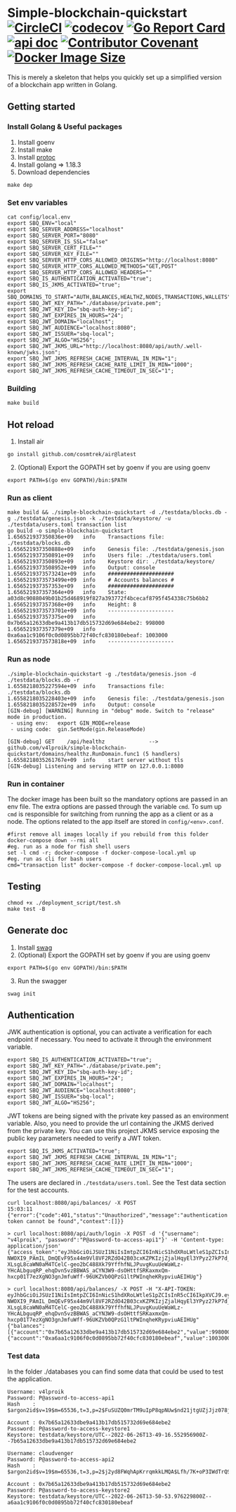 # Simple-blockchain-quickstart [![CircleCI](https://dl.circleci.com/status-badge/img/gh/v4lproik/simple-blockchain-quickstart/tree/master.svg?style=shield)](https://dl.circleci.com/status-badge/redirect/gh/v4lproik/simple-blockchain-quickstart/tree/master) [![codecov](https://codecov.io/gh/v4lproik/simple-blockchain-quickstart/branch/master/graph/badge.svg?token=LBUG7Y80Q9)](https://codecov.io/gh/v4lproik/simple-blockchain-quickstart) [![Go Report Card](https://goreportcard.com/badge/github.com/v4lproik/simple-blockchain-quickstart)](https://goreportcard.com/report/github.com/v4lproik/simple-blockchain-quickstart) [![api doc](https://badges.aleen42.com/src/apiary.svg)](https://simpleblockchainquickstart.docs.apiary.io/) [![Contributor Covenant](https://img.shields.io/badge/Contributor%20Covenant-2.1-4baaaa.svg)](.github/ISSUE_TEMPLATE/code_of_conduct.md) [![Docker Image Size](https://badgen.net/docker/size/v4lproik/simple-blockchain-quickstart?icon=docker&label=image%20size)](https://hub.docker.com/r/v4lproik/simple-blockchain-quickstart/)

This is merely a skeleton that helps you quickly set up a simplified version of a blockchain app written in Golang.
## Getting started
### Install Golang & Useful packages
1. Install goenv
2. Install make
3. Install [protoc](https://grpc.io/docs/protoc-installation/)
4. Install golang => 1.18.3
5. Download dependencies
```
make dep
```
### Set env variables  
```
cat config/local.env
export SBQ_ENV="local"
export SBQ_SERVER_ADDRESS="localhost"
export SBQ_SERVER_PORT="8080"
export SBQ_SERVER_IS_SSL="false"
export SBQ_SERVER_CERT_FILE=""
export SBQ_SERVER_KEY_FILE=""
export SBQ_SERVER_HTTP_CORS_ALLOWED_ORIGINS="http://localhost:8080"
export SBQ_SERVER_HTTP_CORS_ALLOWED_METHODS="GET,POST"
export SBQ_SERVER_HTTP_CORS_ALLOWED_HEADERS=""
export SBQ_IS_AUTHENTICATION_ACTIVATED="true";
export SBQ_IS_JKMS_ACTIVATED="true";
export SBQ_DOMAINS_TO_START="AUTH,BALANCES,HEALTHZ,NODES,TRANSACTIONS,WALLETS"
export SBQ_JWT_KEY_PATH="./database/private.pem";
export SBQ_JWT_KEY_ID="sbq-auth-key-id";
export SBQ_JWT_EXPIRES_IN_HOURS="24";
export SBQ_JWT_DOMAIN="localhost";
export SBQ_JWT_AUDIENCE="localhost:8080";
export SBQ_JWT_ISSUER="sbq-local";
export SBQ_JWT_ALGO="HS256";
export SBQ_JWT_JKMS_URL="http://localhost:8080/api/auth/.well-known/jwks.json";
export SBQ_JWT_JKMS_REFRESH_CACHE_INTERVAL_IN_MIN="1";
export SBQ_JWT_JKMS_REFRESH_CACHE_RATE_LIMIT_IN_MIN="1000";
export SBQ_JWT_JKMS_REFRESH_CACHE_TIMEOUT_IN_SEC="1";
```
### Building  
```
make build
```
## Hot reload
1. Install air
```
go install github.com/cosmtrek/air@latest
```
2. (Optional) Export the GOPATH set by goenv if you are using goenv
```
export PATH=$(go env GOPATH)/bin:$PATH
```
### Run as client
```
make build && ./simple-blockchain-quickstart -d ./testdata/blocks.db -g ./testdata/genesis.json -k ./testdata/keystore/ -u ./testdata/users.toml transaction list
go build -o simple-blockchain-quickstart
1.656521937350836e+09	info	Transactions file: ./testdata/blocks.db
1.656521937350888e+09	info	Genesis file: ./testdata/genesis.json
1.656521937350891e+09	info	Users file: ./testdata/users.toml
1.656521937350893e+09	info	Keystore dir: ./testdata/keystore/
1.6565219373508952e+09	info	Output: console
1.6565219373573241e+09	info	#####################
1.6565219373573499e+09	info	# Accounts balances #
1.656521937357353e+09	info	#####################
1.656521937357364e+09	info	State: a03d8c9088049b01b25d468919f827a393772f4bcecaf8795f454338c75b6bb2
1.656521937357368e+09	info	Height: 8
1.6565219373573701e+09	info	---------------------
1.656521937357375e+09	info	0x7b65a12633dbe9a413b17db515732d69e684ebe2: 998000
1.656521937357379e+09	info	0xa6aa1c9106f0c0d0895bb72f40cfc830180ebeaf: 1003000
1.6565219373573818e+09	info	---------------------
```
### Run as node
```
./simple-blockchain-quickstart -g ./testdata/genesis.json -d ./testdata/blocks.db -r
1.6558218035227594e+09  info    Transactions file: ./testdata/blocks.db
1.6558218035228403e+09  info    Genesis file: ./testdata/genesis.json
1.6558218035228572e+09  info    Output: console
[GIN-debug] [WARNING] Running in "debug" mode. Switch to "release" mode in production.
 - using env:   export GIN_MODE=release
 - using code:  gin.SetMode(gin.ReleaseMode)

[GIN-debug] GET    /api/healthz              --> github.com/v4lproik/simple-blockchain-quickstart/domains/healthz.RunDomain.func1 (5 handlers)
1.6558218035261767e+09  info    start server without tls
[GIN-debug] Listening and serving HTTP on 127.0.0.1:8080
```
### Run in container
The docker image has been built so the mandatory options are passed in an env file. The extra options are passed through the variable ```cmd```.
To sum up ```cmd``` is responsible for switching from running the app as a client or as a node. The options related to the app itself are stored in ```config/<env>.conf```.
```
#first remove all images locally if you rebuild from this folder
docker-compose down --rmi all
#eg. run as a node for fish shell users
set -l cmd -r; docker-compose -f docker-compose-local.yml up
#eg. run as cli for bash users
cmd="transaction list" docker-compose -f docker-compose-local.yml up
```
## Testing
```
chmod +x ./deployment_script/test.sh
make test -B
```
## Generate doc
1. Install [swag](https://github.com/swaggo/swag)
2. (Optional) Export the GOPATH set by goenv if you are using goenv
```
export PATH=$(go env GOPATH)/bin:$PATH
```
3. Run the swagger
```
swag init
```
## Authentication
JWK authentication is optional, you can activate a verification for each endpoint if necessary. You need to activate it through the environment variable.
```
export SBQ_IS_AUTHENTICATION_ACTIVATED="true";
export SBQ_JWT_KEY_PATH="./database/private.pem";
export SBQ_JWT_KEY_ID="sbq-auth-key-id";
export SBQ_JWT_EXPIRES_IN_HOURS="24";
export SBQ_JWT_DOMAIN="localhost";
export SBQ_JWT_AUDIENCE="localhost:8080";
export SBQ_JWT_ISSUER="sbq-local";
export SBQ_JWT_ALGO="HS256";
```
JWT tokens are being signed with the private key passed as an environment variable. Also, you need to provide the url containing the JKMS derived from the private key.
You can use this project JKMS service exposing the public key parameters needed to verify a JWT token.
```
export SBQ_IS_JKMS_ACTIVATED="true";
export SBQ_JWT_JKMS_REFRESH_CACHE_INTERVAL_IN_MIN="1";
export SBQ_JWT_JKMS_REFRESH_CACHE_RATE_LIMIT_IN_MIN="1000";
export SBQ_JWT_JKMS_REFRESH_CACHE_TIMEOUT_IN_SEC="1";
```
The users are declared in ```./testdata/users.toml```. See the Test data section for the test accounts.
```
curl localhost:8080/api/balances/ -X POST                                                                                                                          15:03:11
{"error":{"code":401,"status":"Unauthorized","message":"authentication token cannot be found","context":[]}}

> curl localhost:8080/api/auth/login -X POST -d '{"username": "v4lproik", "password":"P@assword-to-access-api1"}' -H 'Content-type: application/json'
{"access_token":"eyJhbGciOiJSUzI1NiIsImtpZCI6InNicS1hdXRoLWtleS1pZCIsInR5cCI6IkpXVCJ9.eyJkYXQiOnsiTmFtZSI6InY0bHByb2lrIiwiSGFzaCI6IiRhcmdvbjJpZCR2PTE5JG09NjU1MzYsdD0zLHA9MiRGdVNVWlEwbXJUTTl1SXBQOHFwTlV3JG5kMjFqdGdVWmpKanowNzhqZGxTREt4cWFqdjVwYWl4bG9HR05nVE1KSXcifSwiZXhwIjoxNjU2NTk0MDE1LCJpYXQiOjE2NTY1MDc2MTUsIm5iZiI6MTY1NjUwNzYxNX0.4VBqD9Cg2KH96CioyRtSIlM2edGneXxZLrxG46Qub4Pol-NWOXI9_PAmIL_DmQEvF95x44m9Vl8VF2RZdO42B03cxKZPKIzjZjalHqyEl3YPyz27kP7d_YCCMjSzKMbx8Np7u9orWjlC5MayCB2rtgefag3DkKGJWUAIH5OfDPy6B-XLsgL8caWN0aM4TCelC-geo2bC488Xk79YffhfNLJPuvgKuuUeWaWLz-YHcALbguqRP_ehqDvn5vzBBWAS_aCYN3W9-dsOHttfSRKaxmxQm-hxcp01T7ezXgNO3gnJmfuWff-96UKZVb0QPzG1ltPWInqheKRypviuAEIHUg"}

> curl localhost:8080/api/balances/ -X POST -H "X-API-TOKEN: eyJhbGciOiJSUzI1NiIsImtpZCI6InNicS1hdXRoLWtleS1pZCIsInR5cCI6IkpXVCJ9.eyJkYXQiOnsiTmFtZSI6InY0bHByb2lrIiwiSGFzaCI6IiRhcmdvbjJpZCR2PTE5JG09NjU1MzYsdD0zLHA9MiRGdVNVWlEwbXJUTTl1SXBQOHFwTlV3JG5kMjFqdGdVWmpKanowNzhqZGxTREt4cWFqdjVwYWl4bG9HR05nVE1KSXcifSwiZXhwIjoxNjU2NTk0MDE1LCJpYXQiOjE2NTY1MDc2MTUsIm5iZiI6MTY1NjUwNzYxNX0.4VBqD9Cg2KH96CioyRtSIlM2edGneXxZLrxG46Qub4Pol-NWOXI9_PAmIL_DmQEvF95x44m9Vl8VF2RZdO42B03cxKZPKIzjZjalHqyEl3YPyz27kP7d_YCCMjSzKMbx8Np7u9orWjlC5MayCB2rtgefag3DkKGJWUAIH5OfDPy6B-XLsgL8caWN0aM4TCelC-geo2bC488Xk79YffhfNLJPuvgKuuUeWaWLz-YHcALbguqRP_ehqDvn5vzBBWAS_aCYN3W9-dsOHttfSRKaxmxQm-hxcp01T7ezXgNO3gnJmfuWff-96UKZVb0QPzG1ltPWInqheKRypviuAEIHUg"
{"balances":[{"account":"0x7b65a12633dbe9a413b17db515732d69e684ebe2","value":998000},{"account":"0xa6aa1c9106f0c0d0895bb72f40cfc830180ebeaf","value":1003000}]}
```
### Test data
In the folder ./databases you can find some data that could be used to test the application.  
```
Username: v4lproik
Password: P@assword-to-access-api1
Hash    : $argon2id$v=19$m=65536,t=3,p=2$FuSUZQ0mrTM9uIpP8qpNUw$nd21jtgUZjJjz078jdlSDKxqajv5paixloGGNgTMJIw

Account : 0x7b65a12633dbe9a413b17db515732d69e684ebe2
Password: P@assword-to-access-keystore1
Keystore: testdata/keystore/UTC--2022-06-26T13-49-16.552956900Z--7b65a12633dbe9a413b17db515732d69e684ebe2
```
```
Username: cloudvenger
Password: P@assword-to-access-api2
Hash    : $argon2id$v=19$m=65536,t=3,p=2$j2yd8FWqhApKrrqmkkLMQA$Lfh/7K+oP3IWdTrQSjURBS6PFttzlksmozz8kuGBCqk

Account : 0x7b65a12633dbe9a413b17db515732d69e684ebe2
Password: P@assword-to-access-keystore2
Keystore: testdata/keystore/UTC--2022-06-26T13-50-53.976229800Z--a6aa1c9106f0c0d0895bb72f40cfc830180ebeaf
```
